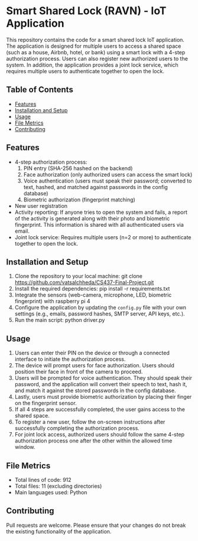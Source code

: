 # Smart Shared Lock (RAVN) - IoT Application 

This repository contains the code for a smart shared lock IoT application. The application is designed for multiple users to access a shared space (such as a house, Airbnb, hotel, or bank) using a smart lock with a 4-step authorization process. Users can also register new authorized users to the system. In addition, the application provides a joint lock service, which requires multiple users to authenticate together to open the lock.


## Table of Contents

- [Features](#features)
- [Installation and Setup](#installation-and-setup)
- [Usage](#usage)
- [File Metrics](#file-metrics)
- [Contributing](#contributing)


## Features

- 4-step authorization process:
  1. PIN entry (SHA-256 hashed on the backend)
  2. Face authorization (only authorized users can access the smart lock)
  3. Voice authentication (users must speak their password; converted to text, hashed, and matched against passwords in the config database)
  4. Biometric authorization (fingerprint matching)
- New user registration
- Activity reporting: If anyone tries to open the system and fails, a report of the activity is generated along with their photo and biometric fingerprint. This information is shared with all authenticated users via email.
- Joint lock service: Requires multiple users (n=2 or more) to authenticate together to open the lock.


## Installation and Setup

1. Clone the repository to your local machine: git clone https://github.com/vatsalchheda/CS437-Final-Project.git
2. Install the required dependencies: pip install -r requirements.txt
3. Integrate the sensors (web-camera, microphone, LED, biometric fingerprint) with raspberry pi 4
4. Configure the application by updating the `config.py` file with your own settings (e.g., emails, password hashes, SMTP server, API keys, etc.).
5. Run the main script: python driver.py


## Usage

1. Users can enter their PIN on the device or through a connected interface to initiate the authorization process.
2. The device will prompt users for face authorization. Users should position their face in front of the camera to proceed.
3. Users will be prompted for voice authentication. They should speak their password, and the application will convert their speech to text, hash it, and match it against the stored passwords in the config database.
4. Lastly, users must provide biometric authorization by placing their finger on the fingerprint sensor.
5. If all 4 steps are successfully completed, the user gains access to the shared space.
6. To register a new user, follow the on-screen instructions after successfully completing the authorization process.
7. For joint lock access, authorized users should follow the same 4-step authorization process one after the other within the allowed time window.


## File Metrics

- Total lines of code: 912
- Total files: 11 (excluding directories)
- Main languages used: Python


## Contributing

Pull requests are welcome. Please ensure that your changes do not break the existing functionality of the application.
